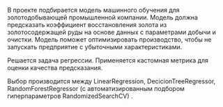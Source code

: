 В проекте подбирается модель машинного обучения для золотодобывающей промышленной компании. Модель должна предсказать коэффициент восстановления золота из золотосодержащей руды на основе данных с параметрами добычи и очистки. Модель поможет оптимизировать производство, чтобы не запускать предприятие с убыточными характеристиками.

Решается задача регрессии. Применяется кастомная метрика для оценки качества предсказания.

Выбор производится между LinearRegression, DecicionTreeRegressor, RandomForestRegressor (с автоматизированным подбором гиперпараметров RandomizedSearchCV) . 
